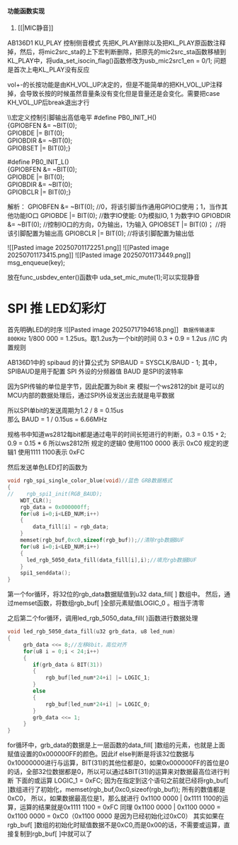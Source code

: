 #### 功能函数实现
1. [[|MIC静音]] 



AB136D1 KU_PLAY 控制侧音模式
先把K_PLAY删除以及把KL_PLAY原函数注释掉，然后，将mic2src_sta的上下宏判断删除，把原先的mic2src_sta函数移植到KL_PLAY中，将uda_set_isocin_flag()函数修改为usb_mic2src1_en = 0/1;
问题是首次上电KL_PLAY没有反应

vol+-的长按功能是由KH_VOL_UP决定的，但是不能简单的把KH_VOL_UP注释掉，会导致长按的时候虽然音量条没有变化但是音量还是会变化。需要把case KH_VOL_UP后break退出才行

\\\宏定义控制引脚输出高低电平
\#define PB0_INIT_H()       
{GPIOBFEN &= ~BIT(0); \
GPIOBDE |= BIT(0); \
GPIOBDIR &= ~BIT(0); \
GPIOBSET |= BIT(0);}

\#define PB0_INIT_L()      
{GPIOBFEN &= ~BIT(0); \
GPIOBDE |= BIT(0); \
GPIOBDIR &= ~BIT(0); \
GPIOBCLR |= BIT(0);}

解析：
GPIOBFEN &= ~BIT(0);            //0，将该引脚当作通用GPIO口使用；1，当作其他功能IO口
GPIOBDE |= BIT(0);                 //数字IO使能: 0为模拟IO, 1 为数字IO
GPIOBDIR &= ~BIT(0);            //控制IO口的方向，0为输出，1为输入
GPIOBSET |= BIT(0)；            //将该引脚配置为输出高
GPIOBCLR |= BIT(0);              //将该引脚配置为输出低

![[Pasted image 20250701172251.png]]
![[Pasted image 20250701173415.png]]
![[Pasted image 20250701173449.png]]
        msg_enqueue(key);


放在func_usbdev_enter()函数中 uda_set_mic_mute(1);可以实现静音

# SPI 推 LED幻彩灯
首先明确LED的时序
![[Pasted image 20250717194618.png]]
` 数据传输速率     800KHz`
1/800 000 = 1.25us。取1.2us为一个bit的时间
0.3 + 0.9 = 1.2us  //IC 内置规则

AB136D1中的 spibaud 的计算公式为 SPIBAUD = SYSCLK/BAUD - 1;
其中，SPIBAUD是用于配置 SPI 外设的分频器值
BAUD 是SPI的波特率

因为SPI传输的单位是字节，因此配置为8bit 来 模拟一个ws2812的bit 是可以的
MCU内部的数据处理后，通过SPI外设发送出去就是电平数据

所以SPI单bit的发送周期为1.2 / 8 = 0.15us  
那么 BAUD = 1 / 0.15us = 6.66MHz

规格书中知道ws2812每bit都是通过电平的时间长短进行的判断，0.3 = 0.15 `*` 2;  0.9 = 0.15 * 6
所以ws2812所
规定的逻辑0 使用1100 0000 表示   0xC0
规定的逻辑1 使用1111 1100表示     0xFC

然后发送单色LED灯的函数为
```c
void rgb_spi_single_color_blue(void)//蓝色 GRB数据格式
{
//    rgb_spi1_init(RGB_BAUD);
    WDT_CLR();
    rgb_data = 0x000000ff;
    for(u8 i=0;i<LED_NUM;i++)
    {
        data_fill[i] = rgb_data;
    }
    memset(rgb_buf,0xc0,sizeof(rgb_buf));//清除rgb数据BUF
    for(u8 i=0;i<LED_NUM;i++)
    {
      led_rgb_5050_data_fill(data_fill[i],i);//填充rgb数据BUF
    }
    spi1_senddata();
}
```
第一个for循环，将32位的rgb_data数据赋值到u32 data_fill[ ] 数组中。
然后，通过memset函数，将数组rgb_buf[ ]全部元素赋值LOGIC_0 。相当于清零

之后第二个for循环，调用led_rgb_5050_data_fill( )函数进行数据处理
```c
void led_rgb_5050_data_fill(u32 grb_data, u8 led_num)
{
     grb_data <<= 8;//左移8bit，高位对齐
     for(u8 i = 0;i < 24;i++)
     {
        if(grb_data & BIT(31))
        {
            rgb_buf[led_num*24+i] |= LOGIC_1;
        }
        else
        {
            rgb_buf[led_num*24+i] |= LOGIC_0;
        }
        grb_data <<= 1;
     }
}
```
for循环中，grb_data的数据是上一层函数的data_fill[ ]数组的元素，也就是上面赋值设置的0x000000FF的颜色。因此if else判断是将该32位数据与0x10000000进行与运算，BIT(31)的其他位都是0，如果0x000000FF的首位是0的话，全部32位数据都是0，所以可以通过&BIT(31)的运算来对数据最高位进行判断
下面的或运算 LOGIC_1 = 0xFC; 
因为在指定到这个语句之前就已经将rgb_buf[ ]数组进行了初始化，memset(rgb_buf,0xc0,sizeof(rgb_buf));
所有的数值都是0xC0，
所以，如果数据最高位是1，那么就进行 0x1100 0000 | 0x1111 1100的运算，运算的结果就是0x1111 1100 = 0xFC
同理 0x1100 0000 | 0x1100 0000 = 0x1100 0000 = 0xC0（0x1100 0000 是因为已经初始化过0xC0）
其实如果在rgb_buf[ ]数组的初始化时赋值数据不是0xC0,而是0x00的话，不需要或运算，直接复制到rgb_buf[ ]中就可以了